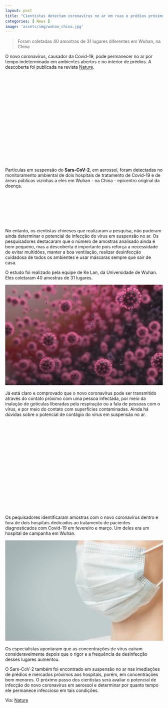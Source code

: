 ```yaml
---
layout: post
title: "Cientistas detectam coronavírus no ar em ruas e prédios próximos a hospitais"
categories: [ News ]
image: 'assets/img/wuhan_china.jpg'
---
```


> Foram coletadas 40 amostras de 31 lugares diferentes em Wuhan, na China

O novo coronavírus, causador da Covid-19, pode permanecer no ar por tempo indeterminado em ambientes abertos e no interior de prédios. A descoberta foi publicada na revista [Nature](https://www.nature.com/articles/d41586-020-00502-w).

<!-- QUADRADO -->
<script async src="//pagead2.googlesyndication.com/pagead/js/adsbygoogle.js"></script>
<ins class="adsbygoogle"
style="display:inline-block;width:336px;height:280px"
data-ad-client="ca-pub-2838251107855362"
data-ad-slot="5351066970"></ins>
<script>
(adsbygoogle = window.adsbygoogle || []).push({});
</script>

Partículas em suspensão do **Sars-CoV-2**, em aerossol, foram detectadas no monitoramento ambiental de dois hospitais de tratamento de Covid-19 e de áreas públicas vizinhas a eles em Wuhan - na China - epicentro original da doença.

<!-- MINI ANÚNCIO -->
<script async src="//pagead2.googlesyndication.com/pagead/js/adsbygoogle.js"></script>
<!-- Games Root -->
<ins class="adsbygoogle"
style="display:inline-block;width:730px;height:95px"
data-ad-client="ca-pub-2838251107855362"
data-ad-slot="5351066970"></ins>
<script>
(adsbygoogle = window.adsbygoogle || []).push({});
</script>

No entanto, os cientistas chineses que realizaram a pesquisa, não puderam ainda determinar o potencial de infecção do vírus em suspensão no ar. Os pesquisadores destacaram que o número de amostras analisado ainda é bem pequeno, mas a descoberta é importante pois reforça a necessidade de evitar multidões, manter a boa ventilação, realizar desinfecção cuidadosa de todos os ambientes e usar máscaras sempre que sair de casa.

<!-- RETANGULO LARGO 2 -->
<script async src="//pagead2.googlesyndication.com/pagead/js/adsbygoogle.js"></script>
<ins class="adsbygoogle"
style="display:block; text-align:center;"
data-ad-layout="in-article"
data-ad-format="fluid"
data-ad-client="ca-pub-2838251107855362"
data-ad-slot="8549252987"></ins>
<script>
(adsbygoogle = window.adsbygoogle || []).push({});
</script>

O estudo foi realizado pela equipe de Ke Lan, da Universidade de Wuhan. Eles coletaram 40 amostras de 31 lugares.

![Sars-CoV](/assets/img/20200406104245.jpg)

<!-- RETANGULO LARGO -->
<script async src="https://pagead2.googlesyndication.com/pagead/js/adsbygoogle.js"></script>
<!-- Informat -->
<ins class="adsbygoogle"
style="display:block"
data-ad-client="ca-pub-2838251107855362"
data-ad-slot="2327980059"
data-ad-format="auto"
data-full-width-responsive="true"></ins>
<script>
(adsbygoogle = window.adsbygoogle || []).push({});
</script>

Já está claro e comprovado que o novo coronavírus pode ser transmitido através do contato próximo com uma pessoa infectada, por meio da inalação de gotículas liberadas pela respiração ou a fala de pessoas com o vírus, e por meio do contato com superfícies contaminadas. Ainda há dúvidas sobre o potencial de contágio do vírus em suspensão no ar.

<!-- QUADRADO -->
<script async src="//pagead2.googlesyndication.com/pagead/js/adsbygoogle.js"></script>
<ins class="adsbygoogle"
style="display:inline-block;width:336px;height:280px"
data-ad-client="ca-pub-2838251107855362"
data-ad-slot="5351066970"></ins>
<script>
(adsbygoogle = window.adsbygoogle || []).push({});
</script>

Os pequisadores identificaram amostras com o novo coronavírus dentro e fora de dois hospitais dedicados ao tratamento de pacientes diagnosticados com Covid-19 em fevereiro e março. Um deles era um hospital de campanha em Wuhan.

![Sars-CoV-2](/assets/img/20200302121250.jpg)

Os especialistas apontaram que as concentrações de vírus caíram consideravelmente depois que o rigor e a frequência de desinfecção desses lugares aumentou.

O Sars-CoV-2 também foi encontrado em suspensão no ar nas imediações de prédios e mercados próximos aos hospitais, porém, em concentrações bem menores. O próximo passo dos cientistas será avaliar o potencial de infecção do novo coronavírus em aerossol e determinar por quanto tempo ele permanece infeccioso em tais condições.

Via: [Nature](https://www.nature.com/articles/d41586-020-00502-w)
